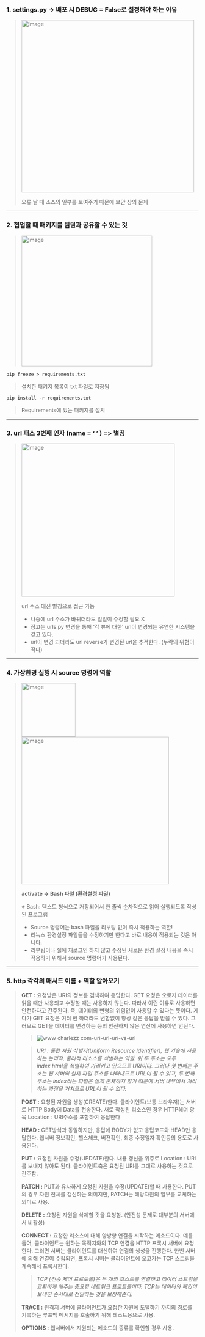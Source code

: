 ### 1. settings.py -> 배포 시 DEBUG = False로 설정해야 하는 이유

><img width="452" alt="image" src="https://user-images.githubusercontent.com/96401830/169434607-e1acd662-f54d-43cc-9954-bf7d6ea971f5.png">
>
>오류 날 때 소스의 일부를 보여주기 때문에 보안 상의 문제

---

### 2. 협업할 때 패키지를 팀원과 공유할 수 있는 것
><img width="342" alt="image" src="https://user-images.githubusercontent.com/96401830/169434723-0f803dac-137a-4fb9-a96b-59864f8dafaa.png">

```
pip freeze > requirements.txt
```
>설치한 패키지 목록이 txt 파일로 저장됨
 ```
pip install -r requirements.txt
```
>Requirements에 있는 패키지를 설치

---

### 3. url 패스 3번째 인자 (name = ‘ ’ ) => 별칭 
><img width="401" alt="image" src="https://user-images.githubusercontent.com/96401830/169434985-bb75ed38-f122-4aba-8a25-60267fab2de2.png">
>
>  url 주소 대신 별칭으로 접근 가능
>* 나중에 url 주소가 바뀌더라도 일일이 수정할 필요 X
>*	장고는 urls.py 변경을 통해 ‘각 뷰에 대한’ url이 변경되는 유연한 시스템을 갖고 있다.
>*	url이 변경 되더라도 url reverse가 변경된 url을 추적한다. (누락의 위험이 적다)

---

### 4. 가상환경 실행 시 source 명령어 역할

><img width="141" alt="image" src="https://user-images.githubusercontent.com/96401830/169435383-353cd72b-11d2-4138-ac45-03a4afe17df7.png">
> <img width="386" alt="image" src="https://user-images.githubusercontent.com/96401830/169435619-73437e9a-abdc-44be-ad78-c76bf8899bb8.png">
>
>**activate -> Bash 파일 (환경설정 파일)**
>
>※ Bash: 텍스트 형식으로 저장되어서 한 줄씩 순차적으로 읽어 실행되도록 작성된 프로그램
>
> * Source 명령어는 bash 파일을 리부팅 없이 즉시 적용하는 역할!
> * 리눅스 환경설정 파일들을 수정하기만 한다고 바로 내용이 적용되는 것은 아니다. 
> * 리부팅이나 쉘에 재로그인 하지 않고 수정된 새로운 환경 설정 내용을 즉시 적용하기 위해서 source 명령어가 사용된다.
 
---

### 5. http 각각의 매서드 이름 + 역할 알아오기

>**GET :** 요청받은 URI의 정보를 검색하여 응답한다. GET 요청은 오로지 데이터를 읽을 때만 사용되고 수정할 때는 사용하지 않는다. 
>따라서 이런 이유로 사용하면 안전하다고 간주된다. 즉, 데이터의 변형의 위험없이 사용할 수 있다는 뜻이다. 
>게다가 GET 요청은 여러 번 하더라도 변함없이 항상 같은 응답을 받을 수 있다. 그러므로 GET을 데이터를 변경하는 등의 안전하지 않은 연산에 사용하면 안된다.
>> ![www charlezz com-uri-url-uri-vs-url](https://user-images.githubusercontent.com/96401830/169436431-bb3ac928-735b-41b1-a085-5fd38a78288e.png)
> 
>>*URI : 통합 자원 식별자(Uniform Resource Identifier), 웹 기술에 사용하는 논리적, 물리적 리소스를 식별하는 역할. 위 두 주소는 모두 index.html을 식별하여 가리키고 있으므로 URI이다. 그러나 첫 번째는 주소는 웹 서버의 실제 파일 주소를 나타내므로 URL이 될 수 있고, 두 번째 주소는 index라는 파일은 실제 존재하지 않기 때문에 서버 내부에서 처리하는 과정을 거치므로 URL이 될 수 없다.*
>
>**POST :** 요청된 자원을 생성(CREATE)한다. 클라이언트(보통 브라우저)는 서버로 HTTP Body에 Data를 전송한다. 새로 작성된 리소스인 경우 HTTP헤더 항목 Location : URI주소를 포함하여 응답한다
>
>**HEAD :** GET방식과 동일하지만, 응답에 BODY가 없고 응답코드와 HEAD만 응답한다. 웹서버 정보확인, 헬스체크, 버젼확인, 최종 수정일자 확인등의 용도로 사용된다.
>
>**PUT :** 요청된 자원을 수정(UPDATE)한다. 내용 갱신을 위주로 Location : URI를 보내지 않아도 된다. 클라이언트측은 요청된 URI를 그대로 사용하는 것으로 간주함.
>
>**PATCH :**   PUT과 유사하게 요청된 자원을 수정(UPDATE)할 때 사용한다. PUT의 경우 자원 전체를 갱신하는 의미지만, PATCH는 해당자원의 일부를 교체하는 의미로 사용.
>
>**DELETE :** 요청된 자원을 삭제할 것을 요청함.  (안전성 문제로 대부분의 서버에서 비활성)
>
>**CONNECT :**   요청한 리소스에 대해 양방향 연결을 시작하는 메소드이다. 예를 들어, 클라이언트는 원하는 목적지와의 TCP 연결을 HTTP 프록시 서버에 요청한다. 그러면 서버는 클라이언트를 대신하여 연결의 생성을 진행한다. 한번 서버에 의해 연결이 수립되면, 프록시 서버는 클라이언트에 오고가는 TCP 스트림을 계속해서 프록시한다.
>
>>*TCP (전송 제어 프로토콜)은 두 개의 호스트를 연결하고 데이터 스트림을 교환하게 해주는 중요한 네트워크 프로토콜이다. TCP는 데이터와 패킷이 보내진 순서대로 전달하는 것을 보장해준다.*
>
>**TRACE :** 원격지 서버에 클라이언트가 요청한 자원에 도달하기 까지의 경로를 기록하는 루프백 메시지를 호출하기 위해 테스트용으로 사용.
>
>**OPTIONS :** 웹서버에서 지원되는 메소드의 종류를 확인할 경우 사용.
